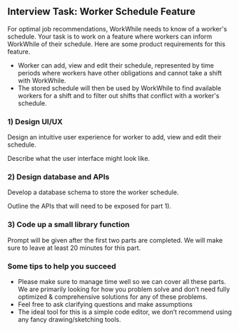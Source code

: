 ## Interview Task: Worker Schedule Feature

For optimal job recommendations, WorkWhile needs to know of a worker's schedule.
Your task is to work on a feature where workers can inform WorkWhile of their schedule. Here are some product requirements for this feature.

- Worker can add, view and edit their schedule, represented by time periods where workers have other obligations and cannot take a shift with WorkWhile.
- The stored schedule will then be used by WorkWhile to find available workers for a shift and to filter out shifts that conflict with a worker's schedule.


### 1) Design UI/UX

Design an intuitive user experience for worker to add, view and edit their schedule. 

Describe what the user interface might look like.

### 2) Design database and APIs

Develop a database schema to store the worker schedule.

Outline the APIs that will need to be exposed for part 1).

### 3) Code up a small library function

Prompt will be given after the first two parts are completed. We will make sure to leave at least 20 minutes for this part. 



### Some tips to help you succeed

- Please make sure to manage time well so we can cover all these parts. We are primarily looking for how you problem solve and don’t need fully optimized & comprehensive solutions for any of these problems.
- Feel free to ask clarifying questions and make assumptions
- The ideal tool for this is a simple code editor, we don’t recommend using any fancy drawing/sketching tools.
